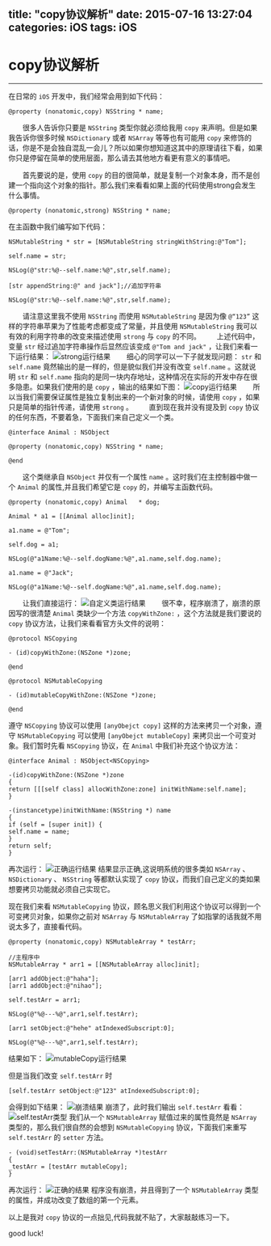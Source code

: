 title: "copy协议解析" 
date: 2015-07-16 13:27:04 
categories: iOS 
tags: iOS 
---

# copy协议解析
---

在日常的 `iOS` 开发中，我们经常会用到如下代码：

    @property (nonatomic,copy) NSString * name;

&emsp;&emsp;很多人告诉你只要是 `NSString` 类型你就必须给我用 `copy` 来声明。但是如果我告诉你很多时候 `NSDictionary` 或者 `NSArray` 等等也有可能用 `copy` 来修饰的话，你是不是会独自混乱一会儿？所以如果你想知道这其中的原理请往下看，如果你只是停留在简单的使用层面，那么请去其他地方看更有意义的事情吧。

<!-- more -->

&emsp;&emsp;首先要说的是，使用 `copy` 的目的很简单，就是复制一个对象本身，而不是创建一个指向这个对象的指针。那么我们来看看如果上面的代码使用strong会发生什么事情。

    @property (nonatomic,strong) NSString * name;

在主函数中我们编写如下代码：

    NSMutableString * str = [NSMutableString stringWithString:@"Tom"];

    self.name = str;

    NSLog(@"str:%@--self.name:%@",str,self.name);

    [str appendString:@" and jack"];//追加字符串

    NSLog(@"str:%@--self.name:%@",str,self.name);

&emsp;&emsp;请注意这里我不使用 `NSString` 而使用 `NSMutableString` 是因为像 `@“123”` 这样的字符串苹果为了性能考虑都变成了常量，并且使用 `NSMutableString` 我可以有效的利用字符串的改变来描述使用 `strong` 与 `copy` 的不同。
&emsp;&emsp;上述代码中，变量 `str` 经过追加字符串操作后显然应该变成 `@"Tom and jack"` ，让我们来看一下运行结果：
![strong运行结果][1]
&emsp;&emsp;细心的同学可以一下子就发现问题： `str` 和 `self.name` 竟然输出的是一样的，但是貌似我们并没有改变 `self.name` 。这就说明 `str` 和 `self.name` 指向的是同一块内存地址，这种情况在实际的开发中存在很多隐患。如果我们使用的是 `copy` ，输出的结果如下图：
![copy运行结果][2]
&emsp;&emsp;所以当我们需要保证属性是独立复制出来的一个新对象的时候，请使用 `copy` ，如果只是简单的指针传递，请使用 `strong` 。
&emsp;&emsp;直到现在我并没有提及到 `copy` 协议的任何东西，不要着急，下面我们来自己定义一个类。

    @interface Animal : NSObject

    @property (nonatomic,copy) NSString * name;

    @end

&emsp;&emsp;这个类继承自 `NSObject` 并仅有一个属性 `name` 。这时我们在主控制器中做一个 `Animal` 的属性,并且我们希望它是 `copy` 的，并编写主函数代码。

    @property (nonatomic,copy) Animal   * dog;

    Animal * a1 = [[Animal alloc]init];

    a1.name = @"Tom";

    self.dog = a1;

    NSLog(@"a1Name:%@--self.dogName:%@",a1.name,self.dog.name);

    a1.name = @"Jack";

    NSLog(@"a1Name:%@--self.dogName:%@",a1.name,self.dog.name);

&emsp;&emsp;让我们直接运行：
![自定义类运行结果][3]
&emsp;&emsp;很不幸，程序崩溃了，崩溃的原因写的很清楚 `Animal` 类缺少一个方法 `copyWithZone:` ，这个方法就是我们要说的 `copy` 协议方法，让我们来看看官方头文件的说明：

    @protocol NSCopying

    - (id)copyWithZone:(NSZone *)zone;

    @end

    @protocol NSMutableCopying

    - (id)mutableCopyWithZone:(NSZone *)zone;

    @end

遵守 `NSCopying` 协议可以使用 `[anyObejct copy]` 这样的方法来拷贝一个对象，遵守 `NSMutableCopying` 可以使用 `[anyObejct mutableCopy]` 来拷贝出一个可变对象。我们暂时先看 `NSCopying` 协议，在 `Animal` 中我们补充这个协议方法：

    @interface Animal : NSObject<NSCopying>

    -(id)copyWithZone:(NSZone *)zone
    {
    return [[[self class] allocWithZone:zone] initWithName:self.name];
    }

    -(instancetype)initWithName:(NSString *) name
    {
    if (self = [super init]) {
    self.name = name;
    }
    return self;
    }

再次运行：
![正确运行结果][4]
结果显示正确,这说明系统的很多类如 `NSArray` 、 `NSDictionary` 、 `NSString` 等都默认实现了 `copy` 协议，而我们自己定义的类如果想要拷贝功能就必须自己实现它。

现在我们来看 `NSMutableCopying` 协议，顾名思义我们利用这个协议可以得到一个可变拷贝对象，如果你之前对 `NSArray` 与 `NSMutableArray` 了如指掌的话我就不用说太多了，直接看代码。

    @property (nonatomic,copy) NSMutableArray * testArr;

    //主程序中
    NSMutableArray * arr1 = [[NSMutableArray alloc]init];

    [arr1 addObject:@"haha"];
    [arr1 addObject:@"nihao"];

    self.testArr = arr1;

    NSLog(@"%@---%@",arr1,self.testArr);

    [arr1 setObject:@"hehe" atIndexedSubscript:0];

    NSLog(@"%@---%@",arr1,self.testArr);

结果如下：
![mutableCopy运行结果][5]

但是当我们改变 `self.testArr` 时

    [self.testArr setObject:@"123" atIndexedSubscript:0];

会得到如下结果：
![崩溃结果][6]
崩溃了，此时我们输出 `self.testArr` 看看：
![self.testArr类型][7]
我们从一个 `NSMutableArray` 赋值过来的属性竟然是 `NSArray` 类型的，那么我们很自然的会想到 `NSMutableCopying` 协议，下面我们来重写 `self.testArr` 的 `setter` 方法。

    - (void)setTestArr:(NSMutableArray *)testArr
    {
    _testArr = [testArr mutableCopy];
    }

再次运行：
![正确的结果][8]
程序没有崩溃，并且得到了一个 `NSMutableArray` 类型的属性，并成功改变了数组的第一个元素。

以上是我对 `copy` 协议的一点拙见,代码我就不贴了，大家敲敲练习一下。

good luck!


[1]: http://7xkdhe.com1.z0.glb.clouddn.com/copyImage1.png
[2]: http://7xkdhe.com1.z0.glb.clouddn.com/copyImage2.png
[3]: http://7xkdhe.com1.z0.glb.clouddn.com/copyImage3.png
[4]: http://7xkdhe.com1.z0.glb.clouddn.com/copyImage4.png
[5]: http://7xkdhe.com1.z0.glb.clouddn.com/copyImage5.png
[6]: http://7xkdhe.com1.z0.glb.clouddn.com/copyImage6.png
[7]: http://7xkdhe.com1.z0.glb.clouddn.com/copyImage7.png
[8]: http://7xkdhe.com1.z0.glb.clouddn.com/copyImage8.png
